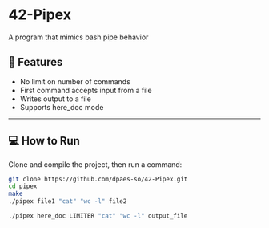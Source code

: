 # 42-Pipex
A program that mimics bash pipe behavior

## 🔨 Features
- No limit on number of commands
- First command accepts input from a file
- Writes output to a file
- Supports here_doc mode
---
## 💻 How to Run
Clone and compile the project, then run a command:
```bash
git clone https://github.com/dpaes-so/42-Pipex.git
cd pipex
make
./pipex file1 "cat" "wc -l" file2

./pipex here_doc LIMITER "cat" "wc -l" output_file
